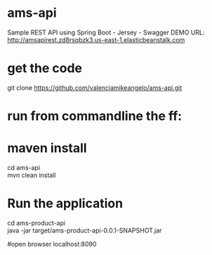 # ams-api

Sample REST API using Spring Boot - Jersey - Swagger
DEMO URL: http://amsapirest.zd8rsqbzk3.us-east-1.elasticbeanstalk.com

# get the code
git clone https://github.com/valenciamikeangelo/ams-api.git

# run from commandline the ff: <br />
# maven install
cd ams-api <br />
mvn clean install

# Run the application
cd ams-product-api <br />
java -jar target/ams-product-api-0.0.1-SNAPSHOT.jar <br />


#open browser
localhost:8090
